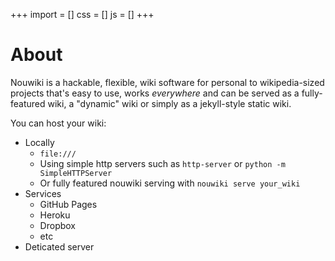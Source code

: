 +++
import = []
css = []
js = []
+++

# About

Nouwiki is a hackable, flexible, wiki software for personal to wikipedia-sized projects that's easy to use, works _everywhere_ and can be served as a fully-featured wiki, a "dynamic" wiki or simply as a jekyll-style static wiki.

You can host your wiki:

- Locally
  - `file:///`
  - Using simple http servers such as `http-server` or `python -m SimpleHTTPServer`
  - Or fully featured nouwiki serving with `nouwiki serve your_wiki`
- Services
  - GitHub Pages
  - Heroku
  - Dropbox
  - etc
- Deticated server